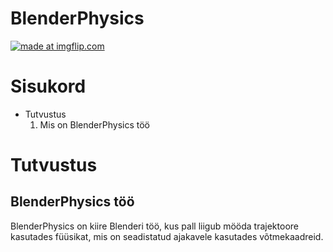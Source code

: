 # BlenderPhysics

<a href="https://media.giphy.com/media/872ntvS3F5r1dO7Aek/giphy"><img src="https://media.giphy.com/media/872ntvS3F5r1dO7Aek/giphy.gif" title="made at imgflip.com"/></a>

# Sisukord
* Tutvustus
  1. Mis on BlenderPhysics töö

# Tutvustus

## BlenderPhysics töö

BlenderPhysics on kiire Blenderi töö, kus pall liigub mööda trajektoore kasutades füüsikat, mis on seadistatud ajakavele kasutades võtmekaadreid.
